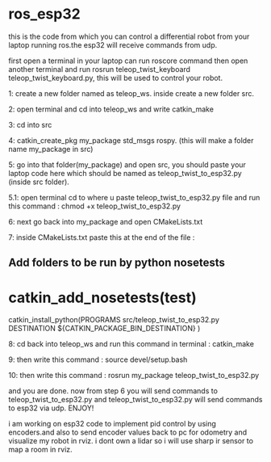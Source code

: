 # ros_esp32
this is the code from which you can control a differential robot from your laptop running ros.the esp32 will receive commands from udp.


first open a terminal in your laptop can run roscore command
then open another terminal and run rosrun teleop_twist_keyboard teleop_twist_keyboard.py, this will be used to control your robot.

1: create a new folder named as teleop_ws. inside create a new folder src.

2: open terminal and cd into teleop_ws and write catkin_make

3: cd into src 

4: catkin_create_pkg my_package std_msgs rospy. (this will make a folder name my_package in src)

5: go into that folder(my_package) and open src, you should paste your laptop code here which should be named as teleop_twist_to_esp32.py (inside src folder).

5.1: open terminal cd to where u paste teleop_twist_to_esp32.py file and run this command : chmod +x teleop_twist_to_esp32.py


6: next go back into my_package and open CMakeLists.txt

7: inside CMakeLists.txt paste this at the end of the file : 

## Add folders to be run by python nosetests
# catkin_add_nosetests(test)
catkin_install_python(PROGRAMS src/teleop_twist_to_esp32.py
                      DESTINATION ${CATKIN_PACKAGE_BIN_DESTINATION}
                      )

8: cd back into teleop_ws and run this command in terminal : catkin_make

9: then write this command : source devel/setup.bash

10: then write this command : rosrun my_package teleop_twist_to_esp32.py

and you are done. now from step 6 you will send commands to teleop_twist_to_esp32.py and teleop_twist_to_esp32.py will send commands to esp32 via udp.
ENJOY!

i am working on esp32 code to implement pid control by using encoders.and also to send encoder values back to pc for odometry and visualize my robot in rviz.
i dont own a lidar so i will use sharp ir sensor to map a room in rviz.








